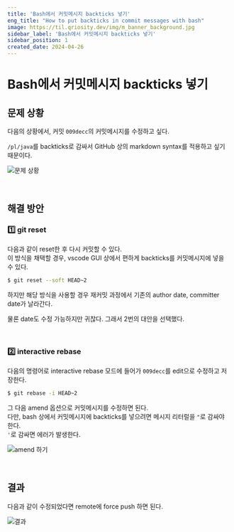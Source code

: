 ```yaml
---
title: 'Bash에서 커밋메시지 backticks 넣기'
eng_title: "How to put backticks in commit messages with bash"
image: https://til.qriosity.dev/img/m_banner_background.jpg
sidebar_label: 'Bash에서 커밋메시지 backticks 넣기'
sidebar_position: 1
created_date: 2024-04-26
---
```


# Bash에서 커밋메시지 backticks 넣기

## 문제 상황

다음의 상황에서, 커밋 `009decc`의 커밋메시지를 수정하고 싶다.

`/pl/java`를 backticks로 감싸서 GitHub 상의 markdown syntax를 적용하고 싶기 때문이다.

![문제 상황](https://github.com/user-attachments/assets/885d43b5-f0da-4b99-8941-444cb512d024)

<br />

## 해결 방안

### 1️⃣ git reset

다음과 같이 reset한 후 다시 커밋할 수 있다. <br />
이 방식을 채택할 경우, vscode GUI 상에서 편하게 backticks를 커밋메시지에 넣을 수 있다.

```bash
$ git reset --soft HEAD~2
```

하지만 해당 방식을 사용할 경우 재커밋 과정에서 기존의 author date, committer date가 날라간다.

물론 date도 수정 가능하지만 귀찮다. 그래서 2번의 대안을 선택했다.

<br />

### 2️⃣ interactive rebase

다음의 명령어로 interactive rebase 모드에 들어가 `009decc`를 edit으로 수정하고 저장한다.

```bash
$ git rebase -i HEAD~2
```

그 다음 amend 옵션으로 커밋메시지를 수정하면 된다. <br />
다만, bash 상에서 커밋메시지에 backticks를 넣으려면 메시지 리터럴을 `"`로 감싸야 한다. <br />
`'`로 감싸면 에러가 발생한다.

![amend 하기](https://github.com/user-attachments/assets/61e5f8d9-4095-43e5-b774-1a00d73381fd)

<br />

## 결과

다음과 같이 수정되었다면 remote에 force push 하면 된다.

![결과](https://github.com/user-attachments/assets/696b3868-3167-4339-88c1-dc1cabbb1250)